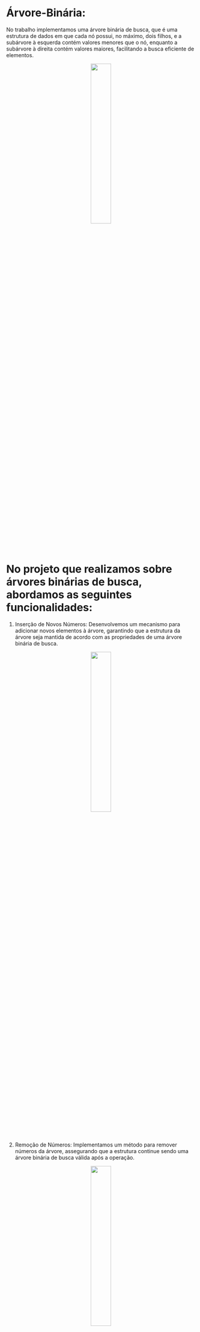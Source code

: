 # Árvore-Binária: 
No trabalho implementamos uma árvore binária de busca, que é uma estrutura de dados em que cada nó possui, no máximo, dois filhos, e a subárvore à esquerda contém valores menores que o nó, enquanto a subárvore à direita contém valores maiores, facilitando a busca eficiente de elementos.

<p align="center" width="100%">
  <img width="33%" src="https://user-images.githubusercontent.com/107360437/270016163-e0180ddf-b16f-4942-860c-c6756f44f95d.png">
</p>

# No projeto que realizamos sobre árvores binárias de busca, abordamos as seguintes funcionalidades:

1. Inserção de Novos Números:
Desenvolvemos um mecanismo para adicionar novos elementos à árvore, garantindo que a estrutura da árvore seja mantida de acordo com as propriedades de uma árvore binária de busca.

<p align="center" width="100%">
  <img width="33%" src="https://user-images.githubusercontent.com/107360437/270015946-9ab4a9ac-cdb0-4f8a-9af9-cbb08f1d8f23.png">
</p>

2. Remoção de Números:
 Implementamos um método para remover números da árvore, assegurando que a estrutura continue sendo uma árvore binária de busca válida após a operação.

<p align="center" width="100%">
  <img width="33%" src="https://user-images.githubusercontent.com/107360437/270015296-143ef007-a91f-4a26-afaa-82ee0bdbd616.png">
</p>

3. Busca de Elementos:
Criamos um algoritmo eficiente de busca, permitindo localizar elementos específicos na árvore com rapidez.

<p align="center" width="100%">
  <img width="33%" src="https://user-images.githubusercontent.com/107360437/270016118-f9a9af66-c900-4f47-90fe-13f1e843d9c3.png">
</p>

4. Impressão da Árvore:
Desenvolvemos uma função para imprimir a estrutura da árvore, facilitando a visualização e compreensão de sua organização.

<p align="center" width="100%">
  <img width="33%" src="https://user-images.githubusercontent.com/107360437/270016163-e0180ddf-b16f-4942-860c-c6756f44f95d.png">
</p>


# Como funciona o código:

1. Inserção de Novos Números(ARQUIVO):
   // EXPLICAR LÓGICA
   
2. Remoção de Números(ARQUIVO):
   // EXPLICAR LÓGICA
   
3. Busca de Elementos(ARQUIVO):
   // EXPLICAR LÓGICA
   
4. Impressão da Árvore(ARQUIVO):
   // EXPLICAR LÓGICA

ARQUIVOS 


# Exemplo de funcionamento:
1. Inserção de Novos Números:
   
   
2. Remoção de Números:
   
   
3. Busca de Elementos:
   
   
4. Impressão da Árvore:



